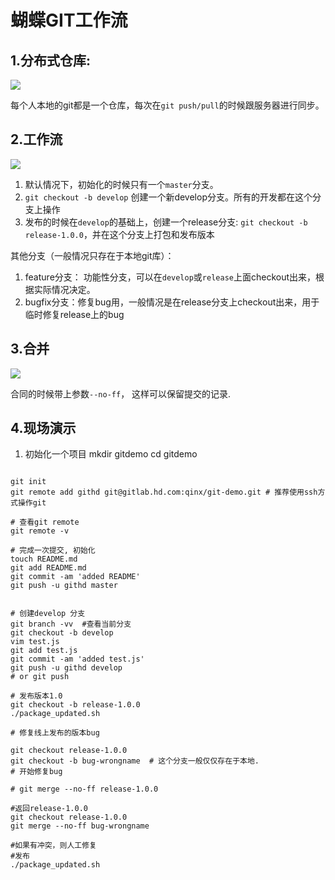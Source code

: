 # 蝴蝶GIT工作流

## 1.分布式仓库:
![](http://gitlab.hd.com/qinx/git-workflow/raw/master/git-workflow/repository.png)

每个人本地的git都是一个仓库，每次在`git push/pull`的时候跟服务器进行同步。

## 2.工作流
![](http://gitlab.hd.com/qinx/git-workflow/raw/master/git-workflow/git-workflow.png)

1. 默认情况下，初始化的时候只有一个`master`分支。 
2. `git checkout -b develop` 创建一个新develop分支。所有的开发都在这个分支上操作
3. 发布的时候在`develop`的基础上，创建一个release分支: `git checkout -b release-1.0.0`，并在这个分支上打包和发布版本

其他分支（一般情况只存在于本地git库）：
1. feature分支： 功能性分支，可以在`develop`或`release`上面checkout出来，根据实际情况决定。
2. bugfix分支：修复bug用，一般情况是在release分支上checkout出来，用于临时修复release上的bug

## 3.合并
![](http://gitlab.hd.com/qinx/git-workflow/raw/master/git-workflow/git-merge.png)

合同的时候带上参数`--no-ff`， 这样可以保留提交的记录.

## 4.现场演示

1. 初始化一个项目
mkdir gitdemo
cd gitdemo
```git

git init
git remote add githd git@gitlab.hd.com:qinx/git-demo.git # 推荐使用ssh方式操作git

# 查看git remote
git remote -v

# 完成一次提交, 初始化
touch README.md
git add README.md
git commit -am 'added README'
git push -u githd master


# 创建develop 分支
git branch -vv  #查看当前分支
git checkout -b develop
vim test.js
git add test.js
git commit -am 'added test.js'
git push -u githd develop
# or git push

# 发布版本1.0 
git checkout -b release-1.0.0
./package_updated.sh

# 修复线上发布的版本bug

git checkout release-1.0.0
git checkout -b bug-wrongname  # 这个分支一般仅仅存在于本地.
# 开始修复bug

# git merge --no-ff release-1.0.0

#返回release-1.0.0
git checkout release-1.0.0
git merge --no-ff bug-wrongname

#如果有冲突，则人工修复
#发布
./package_updated.sh

``````
